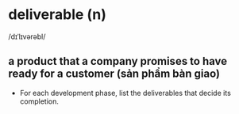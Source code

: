 # deliverable (n)

/dɪˈlɪvərəbl/

## a product that a company promises to have ready for a customer (sản phẩm bàn giao)

- For each development phase, list the deliverables that decide its completion.